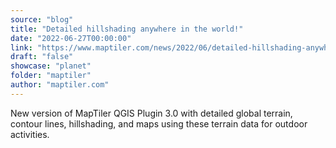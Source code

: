 ```yaml
---
source: "blog"
title: "Detailed hillshading anywhere in the world!"
date: "2022-06-27T00:00:00"
link: "https://www.maptiler.com/news/2022/06/detailed-hillshading-anywhere-in-the-world"
draft: "false"
showcase: "planet"
folder: "maptiler"
author: "maptiler.com"
---
```


New version of MapTiler QGIS Plugin 3.0 with detailed global terrain, contour lines, hillshading, and maps using these terrain data for outdoor activities.
